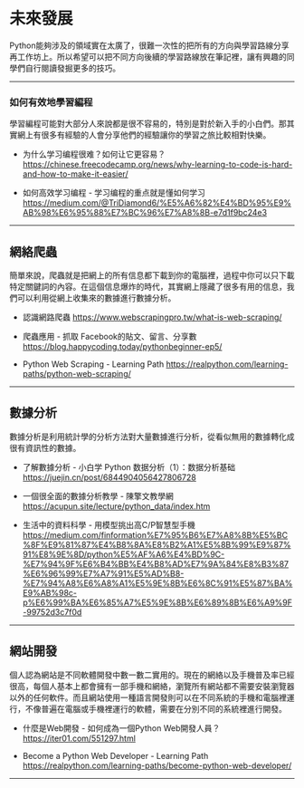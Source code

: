 # 未來發展
Python能夠涉及的領域實在太廣了，很難一次性的把所有的方向與學習路線分享再工作坊上。所以希望可以把不同方向後續的學習路線放在筆記裡，讓有興趣的同學們自行閱讀發掘更多的技巧。

---

### 如何有效地學習編程
學習編程可能對大部分人來說都是很不容易的，特別是對於新入手的小白們。那其實網上有很多有經驗的人會分享他們的經驗讓你的學習之旅比較相對快樂。
* 为什么学习编程很难？如何让它更容易？
https://chinese.freecodecamp.org/news/why-learning-to-code-is-hard-and-how-to-make-it-easier/

* 如何高效学习编程 - 学习编程的重点就是懂如何学习
https://medium.com/@TriDiamond6/%E5%A6%82%E4%BD%95%E9%AB%98%E6%95%88%E7%BC%96%E7%A8%8B-e7d1f9bc24e3

---

## 網絡爬蟲
簡單來說，爬蟲就是把網上的所有信息都下載到你的電腦裡，過程中你可以只下載特定關鍵詞的內容。在這個信息爆炸的時代，其實網上隱藏了很多有用的信息，我們可以利用從網上收集來的數據進行數據分析。

* 認識網路爬蟲
https://www.webscrapingpro.tw/what-is-web-scraping/

* 爬蟲應用 - 抓取 Facebook的貼文、留言、分享數
https://blog.happycoding.today/pythonbeginner-ep5/

* Python Web Scraping - Learning Path
https://realpython.com/learning-paths/python-web-scraping/

---

## 數據分析
數據分析是利用統計學的分析方法對大量數據進行分析，從看似無用的數據轉化成很有資訊性的數據。

* 了解數據分析 - 小白学 Python 数据分析（1）：数据分析基础
https://juejin.cn/post/6844904056427806728

* 一個很全面的數據分析教學 - 陳擎文教學網
https://acupun.site/lecture/python_data/index.htm

* 生活中的資料科學 - 用模型挑出高C/P智慧型手機
https://medium.com/finformation%E7%95%B6%E7%A8%8B%E5%BC%8F%E9%81%87%E4%B8%8A%E8%B2%A1%E5%8B%99%E9%87%91%E8%9E%8D/python%E5%AF%A6%E4%BD%9C-%E7%94%9F%E6%B4%BB%E4%B8%AD%E7%9A%84%E8%B3%87%E6%96%99%E7%A7%91%E5%AD%B8-%E7%94%A8%E6%A8%A1%E5%9E%8B%E6%8C%91%E5%87%BA%E9%AB%98c-p%E6%99%BA%E6%85%A7%E5%9E%8B%E6%89%8B%E6%A9%9F-99752d3c7f0d

---

## 網站開發
個人認為網站是不同軟體開發中數一數二實用的。現在的網絡以及手機普及率已經很高，每個人基本上都會擁有一部手機和網絡，瀏覽所有網站都不需要安裝瀏覽器以外的任何軟件。而且網站使用一種語言開發則可以在不同系統的手機和電腦裡運行，不像普遍在電腦或手機裡運行的軟體，需要在分別不同的系統裡進行開發。

* 什麼是Web開發 - 如何成為一個Python Web開發人員？
https://iter01.com/551297.html

* Become a Python Web Developer - Learning Path
https://realpython.com/learning-paths/become-python-web-developer/

---
